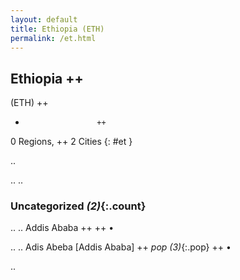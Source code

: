 ```yaml
---
layout: default
title: Ethiopia (ETH)
permalink: /et.html
---
```



## Ethiopia   ++
(ETH)  ++
-                     ++
0 Regions, ++
2 Cities
{: #et }

.. 




.. 
.. 


### Uncategorized _(2)_{:.count}


..
..
Addis Ababa  ++
 ++
•

..
..
Adis Abeba [Addis Ababa]  ++
 _pop (3)_{:.pop} ++
•




.. 
 
